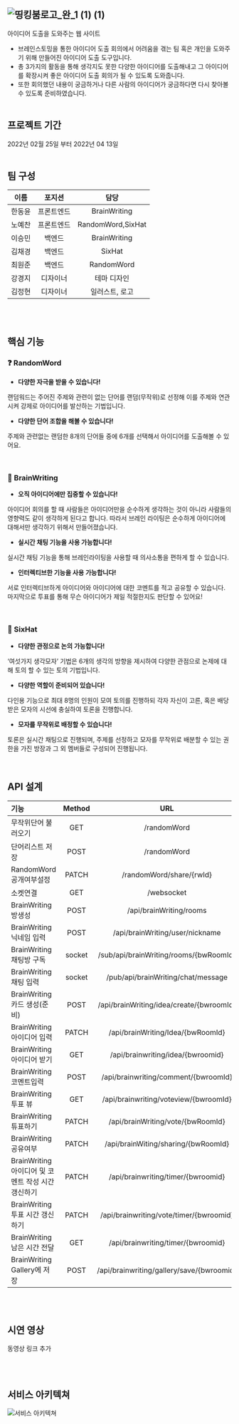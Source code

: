 ![띵킹붐로고_완_1 (1) (1)](https://user-images.githubusercontent.com/97424544/162109937-28746a8d-2845-497e-9d3e-2d32c6c8238a.png)
-------------------------
아이디어 도출을 도와주는 웹 사이트
- 브레인스토밍을 통한 아이디어 도출 회의에서 어려움을 겪는 팀 혹은 개인을 도와주기 위해 만들어진 아이디어 도출 도구입니다.
- 총 3가지의 활동을 통해 생각지도 못한 다양한 아이디어를 도출해내고 그 아이디어를 확장시켜 좋은 아이디어 도출 회의가 될 수 있도록 도와줍니다.
- 또한 회의했던 내용이 궁금하거나 다른 사람의 아이디어가 궁금하다면 다시 찾아볼 수 있도록 준비하였습니다.
<br><br>

프로젝트 기간
------
2022년 02월 25일 부터 2022년 04 13일
<br><br>

팀 구성
----
|이름|포지션|담당|
|:---:|:---:|:---:|
|한동윤|프론트엔드|BrainWriting|
|노예찬|프론트엔드|RandomWord,SixHat|
|이승민|백엔드|BrainWriting|
|김채경|백엔드|SixHat|
|최원준|백엔드|RandomWord|
|강경지|디자이너|테마 디자인|
|김정현|디자이너|일러스트, 로고 |


<br><br>
## 핵심 기능


### :question: RandomWord
- **다양한 자극을 받을 수 있습니다!**


랜덤워드는 주어진 주제와 관련이 없는 단어를 랜덤(무작위)로 선정해 이를 주제와 연관시켜 강제로 아이디어를 발산하는 기법입니다.


- **다양한 단어 조합을 해볼 수 있습니다!**


주제와 관련없는 랜덤한 8개의 단어들 중에 6개를 선택해서 아이디어를 도출해볼 수 있어요.

<br>

### 🧠 BrainWriting
- **오직 아이디어에만 집중할 수 있습니다!**


아이디어 회의를 할 때 사람들은 아이디어만을 순수하게 생각하는 것이 아니라 사람들의 영향력도 같이 생각하게 된다고 합니다. 따라서 브레인 라이팅은 순수하게 아이디어에 대해서만 생각하기 위해서 만들어졌습니다.


- **실시간 채팅 기능을 사용 가능합니다!**


실시간 채팅 기능을 통해 브레인라이팅을 사용할 때 의사소통을 편하게 할 수 있습니다.


- **인터렉티브한 기능을 사용 가능합니다!**


서로 인터렉티브하게 아이디어와 아이디어에 대한 코멘트를 적고 공유할 수 있습니다. 마지막으로 투표를 통해 무슨 아이디어가 제일 적절한지도 판단할 수 있어요!


<br>

### 🎩 SixHat
- **다양한 관정으로 논의 가능합니다!**


‘여섯가지 생각모자’ 기법은 6개의 생각의 방향을 제시하여 다양한 관점으로 논제에 대해 토의 할 수 있는 토의 기법입니다.


- **다양한 역할이 준비되어 있습니다!**


다인용 기능으로 최대 8명의 인원이 모여 토의를 진행하되 각자 자신이 고른, 혹은 배당받은 모자의 시선에 충실하여 토론을 진행합니다.


- **모자를 무작위로 배정할 수 있습니다!**


토론은 실시간 채팅으로 진행되며, 주제를 선정하고 모자를 무작위로 배분할 수 있는 권한을 가진 방장과 그 외 멤버들로 구성되어 진행됩니다.  

<br>

## API 설계
|기능|Method|URL|
|:---|:---:|:---:|
|무작위단어 불러오기|GET|/randomWord|
|단어리스트 저장|POST|/randomWord|
|RandomWord 공개여부설정|PATCH|/randomWord/share/{rwId}|
|소켓연결|GET|/websocket|
|BrainWriting 방생성|POST|/api/brainWriting/rooms|
|BrainWriting 닉네임 입력|POST|/api/brainWriting/user/nickname|
|BrainWriting 채팅방 구독|socket|/sub/api/brainWriting/rooms/{bwRoomId}|
|BrainWriting 채팅 입력|socket|/pub/api/brainWriting/chat/message|
|BrainWriting 카드 생성(준비)|POST|/api/brainWriting/idea/create/{bwroomId}|
|BrainWriting 아이디어 입력|PATCH|/api/brainWriting/Idea/{bwRoomId}|
|BrainWriting 아이디어 받기|GET|/api/brainwriting/idea/{bwroomid}|
|BrainWriting 코멘트입력|POST|/api/brainwriting/comment/{bwroomId}|
|BrainWriting 투표 뷰|GET|/api/brainwriting/voteview/{bwroomId}|
|BrainWriting 튜표하기|PATCH|/api/brainWriting/vote/{bwRoomId}|
|BrainWriting 공유여부|PATCH|/api/brainWiting/sharing/{bwRoomId}|
|BrainWriting 아이디어 및 코멘트 작성 시간 갱신하기|PATCH|/api/brainwriting/timer/{bwroomid}|
|BrainWriting 투표 시간 갱신하기|PATCH|/api/brainwriting/vote/timer/{bwroomid}|
|BrainWriting 남은 시간 전달|GET|/api/brainwriting/timer/{bwroomid}|
|BrainWriting Gallery에 저장|POST|/api/brainwriting/gallery/save/{bwroomid}|



<br><br>
## 시연 영상
동영상 링크 추가  

<br><br>
## 서비스 아키텍쳐
![서비스 아키텍쳐](https://user-images.githubusercontent.com/97424544/162121668-3c45183f-4146-444c-8962-ccfc9f8fa666.png)


